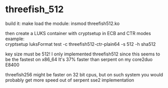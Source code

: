 # threefish_512

build it: make
load the module: insmod threefish512.ko

then create a LUKS container with cryptsetup in ECB and CTR modes        
example:           
cryptsetup luksFormat test -c threefish512-ctr-plain64 -s 512 -h sha512

key size must be 512!
I only implemented threefish512 since this seems to be the fastest on x86_64
It's 37% faster than serpent on my core2duo E8400

threefish256 might be faster on 32 bit cpus, but on such system you
would probably get more speed out of serpent sse2 implementation
